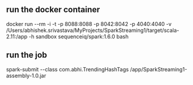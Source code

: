 ## run the docker container

docker run --rm -i -t -p 8088:8088 -p 8042:8042 -p 4040:4040 -v /Users/abhishek.srivastava/MyProjects/SparkStreaming1/target/scala-2.11:/app -h sandbox sequenceiq/spark:1.6.0 bash

## run the job

spark-submit --class com.abhi.TrendingHashTags /app/SparkStreaming1-assembly-1.0.jar
